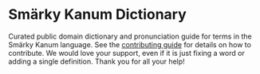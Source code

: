 
# Smärky Kanum Dictionary

Curated public domain dictionary and pronunciation guide for terms in the Smärky Kanum language. See the [contributing guide](https://github.com/drumworkteam/term/blob/make/.github/contributing.md) for details on how to contribute. We would love your support, even if it is just fixing a word or adding a single definition. Thank you for all your help!